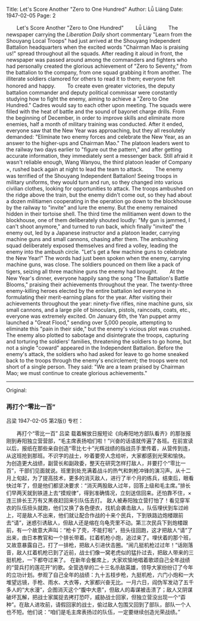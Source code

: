 Title: Let's Score Another "Zero to One Hundred"
Author: Lǚ Liáng
Date: 1947-02-05
Page: 2

　　Let's Score Another "Zero to One Hundred"
　　Lǚ Liáng
　　The newspaper carrying the *Liberation Daily* short commentary "Learn from the Shouyang Local Troops" had just arrived at the Shouyang Independent Battalion headquarters when the excited words "Chairman Mao is praising us!" spread throughout all the squads. After reading it aloud in front, the newspaper was passed around among the commanders and fighters who had personally created the glorious achievement of "Zero to Seventy," from the battalion to the company, from one squad grabbing it from another. The illiterate soldiers clamored for others to read it to them; everyone felt honored and happy.
　　To create even greater victories, the deputy battalion commander and deputy political commissar were constantly studying how to fight the enemy, aiming to achieve a "Zero to One Hundred." Cadres would say to each other upon meeting. The squads were filled with the heat of battle and the sound of bayonet charge drills. From the beginning of December, in order to improve skills and eliminate more enemies, half a month of military training was conducted. After it ended, everyone saw that the New Year was approaching, but they all resolutely demanded: "Eliminate two enemy forces and celebrate the New Year, as an answer to the higher-ups and Chairman Mao." The platoon leaders went to the railway two days earlier to "figure out the pattern," and after getting accurate information, they immediately sent a messenger back. Still afraid it wasn't reliable enough, Wang Wanyou, the third platoon leader of Company ×, rushed back again at night to lead the team to attack.
　　The enemy was terrified of the Shouyang Independent Battalion! Seeing troops in military uniforms, they would turn and run, so they changed into various civilian clothes, looking for opportunities to attack. The troops ambushed on the ridge above the train, but the enemy didn't come out, so they had about a dozen militiamen cooperating in the operation go down to the blockhouse by the railway to "invite" and lure the enemy. But the enemy remained hidden in their tortoise shell. The third time the militiamen went down to the blockhouse, one of them deliberately shouted loudly: "My gun is jammed, I can't shoot anymore," and turned to run back, which finally "invited" the enemy out, led by a Japanese instructor and a platoon leader, carrying machine guns and small cannons, chasing after them. The ambushing squad deliberately exposed themselves and fired a volley, leading the enemy into the ambush circle. "Let's get a few machine guns to celebrate the New Year!" The words had just been spoken when the enemy, carrying machine guns, was close. The soldiers pounced on them like a pack of tigers, seizing all three machine guns the enemy had brought.
　　At the New Year's dinner, everyone happily sang the song "The Battalion's Battle Blooms," praising their achievements throughout the year. The twenty-three enemy-killing heroes elected by the entire battalion led everyone in formulating their merit-earning plans for the year. After visiting their achievements throughout the year: ninety-five rifles, nine machine guns, six small cannons, and a large pile of binoculars, pistols, raincoats, coats, etc., everyone was extremely excited. On January 6th, the Yan puppet army launched a "Great Flood," sending over 5,000 people, attempting to eliminate this "pain in their side," but the enemy's vicious plot was crushed. The enemy also plotted to sabotage and disintegrate the troops, capturing and torturing the soldiers' families, threatening the soldiers to go home, but not a single "coward" appeared in the Independent Battalion. Before the enemy's attack, the soldiers who had asked for leave to go home sneaked back to the troops through the enemy's encirclement; the troops were not short of a single person. They said: "We are a team praised by Chairman Mao; we must continue to create glorious achievements."



<hr /> 

Original: 


### 再打个“零比一百”
吕梁
1947-02-05
第2版()
专栏：

　　再打个“零比一百”
    吕梁
    载着解放日报短论《向寿阳地方部队看齐》的那张报刚到寿阳独立营营部，“毛主席表扬咱们啦！”兴奋的话语就传遍了各班。在前宣读以后，报纸在那些亲自创造“零比七十”光辉战绩的指战员手里传着，从营传到连，从这班抢到那班。不识字的战士，吵着要旁人念给听，大家都感到光荣和愉快。
    为创造更大战绩，副营长和副政委，整天在研究怎样打敌人，并要打个“零比一百”，干部们见面就说。班里到处充满着战斗的热气和刺枪冲锋的演习声。从十二月上旬起，为了提高技术，更多的消灭敌人，进行了半个月的练兵，结束后，眼看快过年了，但是他们都坚决要求：“消灭两股敌人过年，回答上级和毛主席。”排长们早两天就到铁道上去“摸规律”，得到准确情况，立刻送信回来。还怕靠不住，×连三排长王万有又黑夜赶回来引队伍去打。
    敌人被寿阳独立营打怕了！看见穿军衣的队伍扭头就跑，他们又换了各色便衣，找机会袭击敌人，队伍埋伏到车过岭上，可是敌人不出来，他们就让配合作战的十来个民兵，下到铁路边炮楼跟前去“请”，迷惑引诱敌人，但敌人还是缩在乌龟壳里不动。第三次民兵下到炮楼跟前，有一个故意大声叫：“枪卡了壳，不能打啦”，扭头往回跑，这才把敌人“请”了出来，由日本教官和一个排长带着。扛着机枪小炮，追过来了。埋伏着的那个班，又故意暴露自己，打了一排枪，把敌人引进伏击圈。“闹几挺机枪过过年！”话刚落音，敌人扛着机枪已到了近前，战士们像一窝老虎似的猛扑过去，把敌人带来的三挺机枪，一下都夺过来了。
    在新年会餐席上，大家欢愉地唱着歌颂自己全年战绩的“营兵打的莲花开”的歌。全营选举的二十三名杀敌英雄，领导大家纷纷订了今年的立功计划。参观了自己全年的战绩：九十五枝步枪，九挺机枪，六门小炮和一大堆望远镜，手枪、雨水、大衣等，大家都兴奋无比。一月六日，阎伪军发动了五千多人的“大水漫”，企图消灭这个“腹中大患”，但敌人的毒谋被击溃了；敌人又阴谋破坏瓦解，把战士家属捉去拷打恐吓，威胁战士回家，但独立营没出现一个“孬种”。在敌人进攻前，请假回家的战士，偷过敌人包围又回到了部队，部队一个人也不短。他们说：“咱们是毛主席表扬过的队伍，一定要继续创造光荣战绩。”
